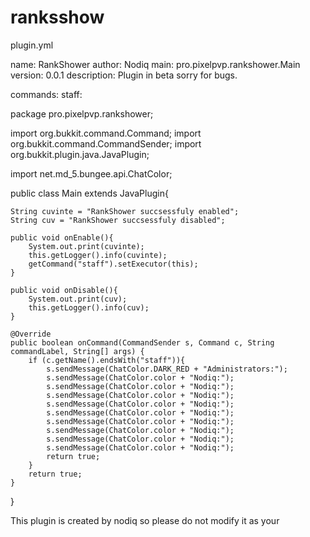 # ranksshow

plugin.yml

name: RankShower
author: Nodiq
main: pro.pixelpvp.rankshower.Main
version: 0.0.1
description: Plugin in beta sorry for bugs.

commands:
  staff:
  
  
  package pro.pixelpvp.rankshower;

import org.bukkit.command.Command;
import org.bukkit.command.CommandSender;
import org.bukkit.plugin.java.JavaPlugin;

import net.md_5.bungee.api.ChatColor;

public class Main extends JavaPlugin{

	String cuvinte = "RankShower succsessfuly enabled";
	String cuv = "RankShower succsessfuly disabled";
	
	public void onEnable(){
		System.out.print(cuvinte);
		this.getLogger().info(cuvinte);
		getCommand("staff").setExecutor(this);
	}
	
	public void onDisable(){
		System.out.print(cuv);
		this.getLogger().info(cuv);
	}
	
    @Override
    public boolean onCommand(CommandSender s, Command c, String commandLabel, String[] args) {
    	if (c.getName().endsWith("staff")){
			s.sendMessage(ChatColor.DARK_RED + "Administrators:");
			s.sendMessage(ChatColor.color + "Nodiq:");
			s.sendMessage(ChatColor.color + "Nodiq:");
			s.sendMessage(ChatColor.color + "Nodiq:");
			s.sendMessage(ChatColor.color + "Nodiq:");
			s.sendMessage(ChatColor.color + "Nodiq:");
			s.sendMessage(ChatColor.color + "Nodiq:");
			s.sendMessage(ChatColor.color + "Nodiq:");
			s.sendMessage(ChatColor.color + "Nodiq:");
			s.sendMessage(ChatColor.color + "Nodiq:");
    		return true;
    	}
    	return true;
    }	
     
}



This plugin is created by nodiq so please do not modify it as your 
